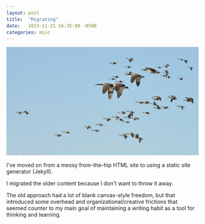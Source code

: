 ```yaml
---
layout: post
title:  "Migrating"
date:   2023-11-21 16:35:00 -0500
categories: misc
---
```


![migrating](/images/migrating.jpg)

I've moved on from a messy from-the-hip HTML site to using a static site generator (Jekyll).

I migrated the older content because I don't want to throw it away.

The old approach had a lot of blank canvas-style freedom, but that introduced some overhead and organizational/creative frictions that seemed counter to my main goal of maintaining a writing habit as a tool for thinking and learning.